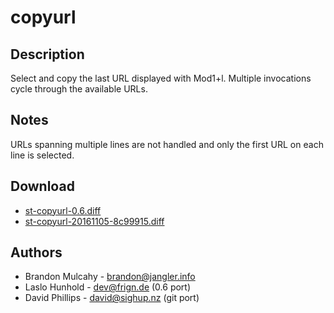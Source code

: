 copyurl
=======

Description
-----------

Select and copy the last URL displayed with Mod1+l.
Multiple invocations cycle through the available URLs.

Notes
-----

URLs spanning multiple lines are not handled and only the first
URL on each line is selected.

Download
--------

 * [st-copyurl-0.6.diff](st-copyurl-0.6.diff)
 * [st-copyurl-20161105-8c99915.diff](st-copyurl-20161105-8c99915.diff)

Authors
-------

 * Brandon Mulcahy - <brandon@jangler.info>
 * Laslo Hunhold - <dev@frign.de> (0.6 port)
 * David Phillips - <david@sighup.nz> (git port)
